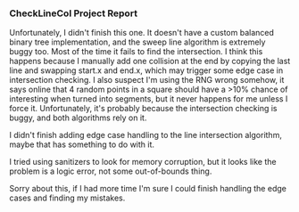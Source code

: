 ### CheckLineCol Project Report

Unfortunately, I didn't finish this one. It doesn't have a custom balanced binary tree implementation,
and the sweep line algorithm is extremely buggy too. Most of the time it fails to find the intersection.
I think this happens because I manually add one collision at the end by copying the last line and swapping start.x and end.x,
which may trigger some edge case in intersection checking. I also suspect I'm using the RNG wrong somehow, it says online
that 4 random points in a square should have a >10% chance of interesting when turned into segments, but it never happens for me unless I force it.
Unfortunately, it's probably because the intersection checking is buggy, and both algorithms rely on it.

I didn't finish adding edge case handling to the line intersection algorithm, maybe that has something to do with it.

I tried using sanitizers to look for memory corruption, but it looks like the problem is a logic error, not some out-of-bounds thing.

Sorry about this, if I had more time I'm sure I could finish handling the edge cases and finding my mistakes.
